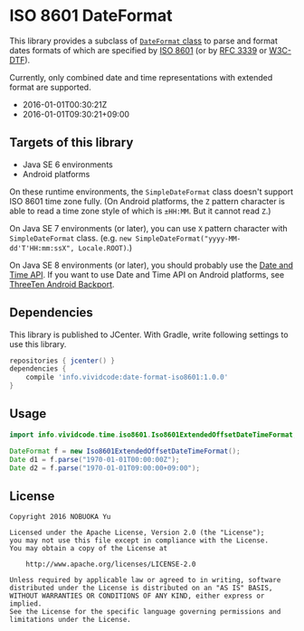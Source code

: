 ISO 8601 DateFormat
==============================

This library provides a subclass of [`DateFormat` class](https://docs.oracle.com/javase/8/docs/api/java/text/DateFormat.html)
to parse and format dates formats of which are specified by [ISO 8601](http://www.iso.org/iso/home/standards/iso8601.htm)
(or by [RFC 3339](https://tools.ietf.org/html/rfc3339) or [W3C-DTF](https://www.w3.org/TR/1998/NOTE-datetime-19980827)).

Currently, only combined date and time representations with extended format are supported.

* 2016-01-01T00:30:21Z
* 2016-01-01T09:30:21+09:00

## Targets of this library

* Java SE 6 environments
* Android platforms

On these runtime environments, the `SimpleDateFormat` class doesn't support ISO 8601 time zone fully.
(On Android platforms, the `Z` pattern character is able to read a time zone style of which is `±HH:MM`. But it cannot read `Z`.)

On Java SE 7 environments (or later), you can use `X` pattern character with `SimpleDateFormat` class.
(e.g. `new SimpleDateFormat("yyyy-MM-dd'T'HH:mm:ssX", Locale.ROOT)`.)

On Java SE 8 environments (or later), you should probably use the
[Date and Time API](http://www.oracle.com/technetwork/articles/java/jf14-date-time-2125367.html).
If you want to use Date and Time API on Android platforms, see [ThreeTen Android Backport](https://github.com/JakeWharton/ThreeTenABP).

## Dependencies

This library is published to JCenter.
With Gradle, write following settings to use this library.

```groovy
repositories { jcenter() }
dependencies {
    compile 'info.vividcode:date-format-iso8601:1.0.0'
}
```

## Usage

```java
import info.vividcode.time.iso8601.Iso8601ExtendedOffsetDateTimeFormat;

DateFormat f = new Iso8601ExtendedOffsetDateTimeFormat();
Date d1 = f.parse("1970-01-01T00:00:00Z");
Date d2 = f.parse("1970-01-01T09:00:00+09:00");
```

## License

```
Copyright 2016 NOBUOKA Yu

Licensed under the Apache License, Version 2.0 (the "License");
you may not use this file except in compliance with the License.
You may obtain a copy of the License at

    http://www.apache.org/licenses/LICENSE-2.0

Unless required by applicable law or agreed to in writing, software
distributed under the License is distributed on an "AS IS" BASIS,
WITHOUT WARRANTIES OR CONDITIONS OF ANY KIND, either express or implied.
See the License for the specific language governing permissions and
limitations under the License.
```
